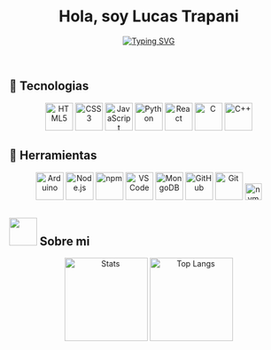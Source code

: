 <h1 align="center"><b>Hola, soy Lucas Trapani </b></h1> 

 


<p align="center">
  <a href="https://git.io/typing-svg"><img src="https://readme-typing-svg.demolab.com?font=Anonymous+Pro&size=45&duration=2000&pause=1000&color=38E029&center=true&vCenter=true&width=950&height=60&lines=Estudiante+de+Ingenieria+en+Sistemas;UTN+FRD" alt="Typing SVG" /></a>
</p>


<br>

## 🚀 Tecnologias

<div align="center">
  <img src="https://cdn.jsdelivr.net/gh/devicons/devicon/icons/html5/html5-original.svg" alt="HTML5" width="50"/>
  <img src="https://cdn.jsdelivr.net/gh/devicons/devicon/icons/css3/css3-original.svg" alt="CSS3" width="50"/>
  <img src="https://cdn.jsdelivr.net/gh/devicons/devicon/icons/javascript/javascript-original.svg" alt="JavaScript" width="50"/>
  <img src="https://cdn.jsdelivr.net/gh/devicons/devicon/icons/python/python-original.svg" alt="Python" width="50"/>
  <img src="https://cdn.jsdelivr.net/gh/devicons/devicon/icons/react/react-original.svg" alt="React" width="50"/>
  <img src="https://cdn.jsdelivr.net/gh/devicons/devicon/icons/c/c-original.svg" alt="C" width="50"/>
  <img src="https://cdn.jsdelivr.net/gh/devicons/devicon/icons/cplusplus/cplusplus-original.svg" alt="C++" width="50"/>
  
</div>


## 🚀 Herramientas
<div align="center">
  <img src="https://cdn.jsdelivr.net/gh/devicons/devicon/icons/arduino/arduino-original.svg" alt="Arduino" width="50"/>
  <img src="https://cdn.jsdelivr.net/gh/devicons/devicon/icons/nodejs/nodejs-original.svg" alt="Node.js" width="50"/>
  <img src="https://cdn.jsdelivr.net/gh/devicons/devicon/icons/npm/npm-original-wordmark.svg" alt="npm" width="50"/>
  <img src="https://cdn.jsdelivr.net/gh/devicons/devicon/icons/vscode/vscode-original.svg" alt="VS Code" width="50"/>
  <img src="https://cdn.jsdelivr.net/gh/devicons/devicon/icons/mongodb/mongodb-original.svg" alt="MongoDB" width="50"/>
  <img src="https://cdn.jsdelivr.net/gh/devicons/devicon/icons/github/github-original.svg" alt="GitHub" width="50"/>
  <img src="https://cdn.jsdelivr.net/gh/devicons/devicon/icons/git/git-original.svg" alt="Git" width="50"/>
   <img src="https://img.shields.io/badge/nvm-%23323330.svg?style=for-the-badge&logo=nvm&logoColor=white" alt="nvm" height="30"/>
</div>


	
## <picture><img src = "https://github.com/7oSkaaa/7oSkaaa/blob/main/Images/about_me.gif?raw=true" width = 50px></picture> **Sobre mi**

<p align="center">
  <img src="https://github-readme-stats.vercel.app/api?username=tu-usuario&show_icons=true&theme=radical" alt="Stats" height="150"/>
  <img src="https://github-readme-stats.vercel.app/api/top-langs/?username=tu-usuario&layout=compact&theme=radical" alt="Top Langs" height="150"/>
</p>



